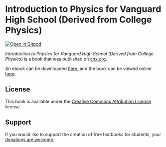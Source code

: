 # Introduction to Physics for Vanguard High School (Derived from College Physics)

[![Open in Gitpod](https://gitpod.io/button/open-in-gitpod.svg)](https://gitpod.io/from-referrer/)

_Introduction to Physics for Vanguard High School (Derived from College Physics)_ is a book that was published on [cnx.org](https://cnx.org/).

An ebook can be downloaded [here](https://github.com/cnx-user-books/cnxbook-introduction-to-physics-for-vanguard-high-school-derived-from-college-physics/releases/latest), and the book can be viewed online [here](https://github.com/cnx-user-books/cnxbook-introduction-to-physics-for-vanguard-high-school-derived-from-college-physics/releases/latest).

## License
This book is available under the [Creative Commons Attribution License](./LICENSE) license.

## Support
If you would like to support the creation of free textbooks for students, your [donations are welcome](https://riceconnect.rice.edu/donation/support-openstax-banner).

